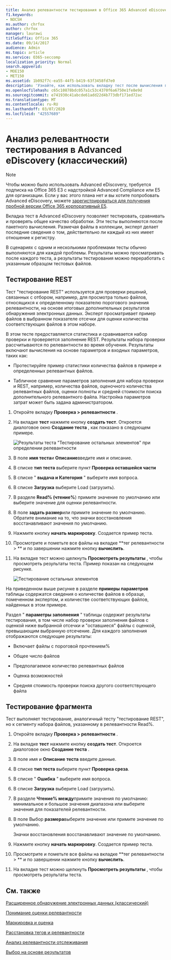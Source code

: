 ```yaml
---
title: Анализ релевантности тестирования в Office 365 Advanced eDiscovery
f1.keywords:
- NOCSH
ms.author: chrfox
author: chrfox
manager: laurawi
titleSuffix: Office 365
ms.date: 09/14/2017
audience: Admin
ms.topic: article
ms.service: O365-seccomp
localization_priority: Normal
search.appverid:
- MOE150
- MET150
ms.assetid: 1b092f7c-ea55-44f5-b419-63f3458fd7e0
description: 'Узнайте, как использовать вкладку тест после вычисления пакетов в Office 365 Advanced eDiscovery для тестирования, сравнения и проверки общего качества обработки.  '
ms.openlocfilehash: c65c10878bdc057a1c53c4370f6a6750e1fe8e9d
ms.sourcegitcommit: e741930c41abcde61add22d4b773dbf171ed72ac
ms.translationtype: MT
ms.contentlocale: ru-RU
ms.lasthandoff: 03/07/2020
ms.locfileid: "42557689"
---
```

# <a name="test-relevance-analysis-in-advanced-ediscovery-classic"></a>Анализ релевантности тестирования в Advanced eDiscovery (классический)

> [!NOTE]
> Чтобы можно было использовать Advanced eDiscovery, требуется подписка на Office 365 E3 с надстройкой Advanced Compliance или E5 для организации. Если у вас этого плана нет и вы хотите попробовать Advanced eDiscovery, можете [зарегистрироваться для получения пробной версии Office 365 корпоративный E5](https://go.microsoft.com/fwlink/p/?LinkID=698279). 
  
Вкладка тест в Advanced eDiscovery позволяет тестировать, сравнивать и проверять общее качество обработки. Эти тесты выполняются после пакетного вычисления. Размечая файлы в коллекции, эксперт делает последние сведения о том, действительно ли каждый из них имеет отношение к регистру. 
  
В сценариях с одним и несколькими проблемами тесты обычно выполняются для каждой проблемы. Результаты можно просматривать после каждого теста, а результаты тестирования можно переработать с указанным образцом тестовых файлов.
  
## <a name="testing-the-rest"></a>Тестирование REST

Тест "тестирование REST" используется для проверки решений, связанных с отбором, например, для просмотра только файлов, относящихся к определенному показателю порогового значения релевантности, на основе итоговых дополнительных результатов обнаружения электронных данных. Эксперт просматривает пример файлов в выбранном показателе отсечки для оценки количества соответствующих файлов в этом наборе.
  
В этом тесте предоставляется статистика и сравнивается набор проверки и проверяется заполнение REST. Результаты набора проверки рассчитываются по релевантности во время обучения. Результаты включают вычисления на основе параметров и входных параметров, таких как:
  
- Протестируйте пример статистики количества файлов в примере и определенных релевантных файлов. 
    
- Табличное сравнение параметров заполнения для набора проверки и REST, например, количества файлов, оценочного количества релевантных файлов, оценки полноты и средней стоимости поиска дополнительного релевантного файла. Настройка параметров затрат может быть задана администратором.
    
1. Откройте вкладку **Проверка \> релевантности** . 
    
2. На вкладке **тест** нажмите кнопку **создать тест**. Откроется диалоговое окно **Создание теста** , как показано в следующем примере. 
    
    ![Результаты теста "Тестирование остальных элементов" при определении релевантности](../media/46e6898a-f929-4fd0-88d9-6f91d04b6ce2.png)
  
3. В поле **имя теста**и **Описание**введите имя и описание.
    
4. В списке **тип теста** выберите пункт **Проверка оставшейся части**
    
5. В списке " **выдача и Категория** " выберите имя вопроса. 
    
6. В списке **Загрузка** выберите Load (загрузить). 
    
7. В разделе **Read% (чтение%**) примите значение по умолчанию или выберите значение для оценки релевантности. 
    
8. В поле **задать размер**или примите значение по умолчанию. Обратите внимание на то, что значки восстановления восстанавливают значения по умолчанию.
    
9. Нажмите кнопку **начать маркировку**. Создается пример теста.
    
10. Просмотрите и пометьте все файлы на вкладке **тег релевантности \> ** и по завершении нажмите кнопку **вычислить**.
    
11. На вкладке тест можно щелкнуть **Просмотреть результаты** , чтобы просмотреть результаты теста. Пример показан на следующем рисунке. 
    
    ![Тестирование остальных элементов](../media/b95744a9-047d-4c29-992d-04fa7e58e58a.png)
  
На приведенном выше рисунке в разделе **примеры параметров** таблицы содержатся сведения о количестве файлов в образце, помеченном экспертом, и количестве соответствующих файлов, найденных в этом примере. 
  
Раздел " **параметры заполнения** " таблицы содержит результаты тестирования, в том числе набор проверки заполнения файлов с оценкой ниже выбранной отсечки и "оставшиеся" файлы с оценкой, превышающим выбранную отсечение. Для каждого заполнения отображаются следующие результаты: 
  
- Включает файлы с пороговой прочтением%
    
- Общее число файлов 
    
- Предполагаемое количество релевантных файлов 
    
- Оценка возможностей 
    
- Средняя стоимость проверки поиска другого соответствующего файла
    
## <a name="testing-the-slice"></a>Тестирование фрагмента

Тест выполняет тестирование, аналогичный тесту "тестирование REST", но к сегменту набора файлов, указанному в релевантности Read%.
  
1. Откройте вкладку **Проверка \> релевантности** . 
    
2. На вкладке **тест** нажмите кнопку **создать тест**. Откроется диалоговое окно **Создание теста** . 
    
3. В поле имя и **Описание** **теста** введите данные.
    
4. В списке **тип теста** выберите пункт **Проверка среза**.
    
5. В списке " **Ошибка** " выберите имя вопроса. 
    
6. В списке **Загрузка** выберите Load (загрузить). 
    
7. В разделе **Чтение% между**примите значения по умолчанию: минимальное и большое значения диапазона или выберите значения для показателей релевантности. 
    
8. В поле Выбор **размера**выберите значение или примите значение по умолчанию.
    
    Значки восстановления восстанавливают значение по умолчанию.
    
9. Нажмите кнопку **начать маркировку**. Создается пример теста.
    
10. Просмотрите и пометьте все файлы на вкладке **тег релевантности \> ** и по завершении нажмите кнопку **вычислить**. 
    
11. На вкладке тест можно щелкнуть **Просмотреть результаты** , чтобы просмотреть результаты теста. 
    
## <a name="see-also"></a>См. также

[Расширенное обнаружение электронных данных (классический)](office-365-advanced-ediscovery.md)
  
[Понимание оценки релевантности](assessment-in-relevance-in-advanced-ediscovery.md)
  
[Маркировка и оценка](tagging-and-assessment-in-advanced-ediscovery.md)
  
[Расстановка тегов и релевантности](tagging-and-relevance-training-in-advanced-ediscovery.md)
  
[Анализ релевантности отслеживания](track-relevance-analysis-in-advanced-ediscovery.md)
  
[Выбор на основе результатов](decision-based-on-the-results-in-advanced-ediscovery.md)

